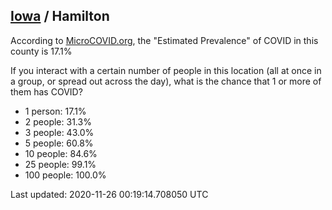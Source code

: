 
## [Iowa](/united-states/iowa) / Hamilton

According to [MicroCOVID.org](http://microcovid.org),
the "Estimated Prevalence" of COVID in this county is 17.1%

If you interact with a certain number of people in this location
(all at once in a group, or spread out across the day), what is the chance that
1 or more of them has COVID?

- 1 person: 17.1%
- 2 people: 31.3%
- 3 people: 43.0%
- 5 people: 60.8%
- 10 people: 84.6%
- 25 people: 99.1%
- 100 people: 100.0%

Last updated: 2020-11-26 00:19:14.708050 UTC
